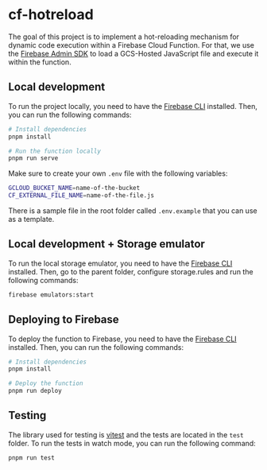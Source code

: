 # cf-hotreload

The goal of this project is to implement a hot-reloading mechanism for dynamic code execution within a Firebase Cloud Function. For that, we use the [Firebase Admin SDK](https://firebase.google.com/docs/admin/) to load a GCS-Hosted JavaScript file and execute it within the function.

## Local development

To run the project locally, you need to have the [Firebase CLI](https://firebase.google.com/docs/cli/) installed. Then, you can run the following commands:

```bash
# Install dependencies
pnpm install

# Run the function locally
pnpm run serve
```

Make sure to create your own `.env` file with the following variables:

```bash
GCLOUD_BUCKET_NAME=name-of-the-bucket
CF_EXTERNAL_FILE_NAME=name-of-the-file.js
```

There is a sample file in the root folder called `.env.example` that you can use as a template.

## Local development + Storage emulator

To run the local storage emulator, you need to have the [Firebase CLI](https://firebase.google.com/docs/cli/) installed. Then, go to the parent folder, configure storage.rules and run the following commands:

```bash
firebase emulators:start
```

## Deploying to Firebase

To deploy the function to Firebase, you need to have the [Firebase CLI](https://firebase.google.com/docs/cli/) installed. Then, you can run the following commands:

```bash
# Install dependencies
pnpm install

# Deploy the function
pnpm run deploy
```

## Testing

The library used for testing is [vitest](https://vitest.dev/guide/) and the tests are located in the `test` folder. To run the tests in watch mode, you can run the following command:

```bash
pnpm run test
```
